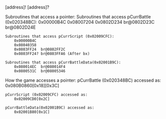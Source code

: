 [address]!
[address]?

Subroutines that access a pointer:
	Subroutines that access pCurrBattle (0x020348BC):
		0x00000B4C
		0x08007204
		0x0802D234  br@0802D23C br@0802D24E

	Subroutines that access pCurrScript (0x02009CFC):
		0x00000B4C
		0x08040358
		0x0803FF24  br@0802FF2C
		0x0803FF24? br@0803FFA6 (After bx)

	Subroutines that access pCurrBattleData(0x02001B9C):
		0x080014EC  br@080014F4
		0x0800531C  br@08005346


How the game accesses a pointer:
	pCurrBattle (0x020348BC) accessed as:
		0x080B0860[0x18][0x3C]

	pCurrScript (0x02009CFC) accessed as:
		0x02009CD0[0x2C]

	pCurrBattleData(0x02001B9C) accessed as:
		0x02001B80[0x1C]